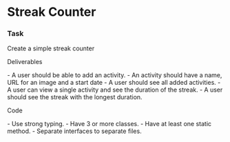 # Streak Counter

### Task
<p>Create a simple streak counter</p>
<p>Deliverables</p>
- A user should be able to add an activity.
- An activity should have a name, URL for an image and a start date
- A user should see all added activities.
- A user can view a single activity and see the duration of the streak.
- A user should see the streak with the longest duration.

<p>Code</p>
- Use strong typing.
- Have 3 or more classes.
- Have at least one static method.
- Separate interfaces to separate files.
